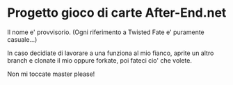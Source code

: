 # Progetto gioco di carte After-End.net
Il nome e' provvisorio. (Ogni riferimento a Twisted Fate e' puramente casuale...)

In caso decidiate di lavorare a una funziona al mio fianco, aprite un altro branch e clonate il mio oppure forkate, poi fateci cio' che volete.

Non mi toccate master please!
